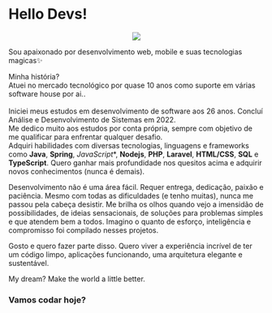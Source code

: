 
# Hello Devs!  
<p  align="center"><img  src="https://www.mygo.ge/uploads/blog/1584023795.jpg"></p>


Sou apaixonado por desenvolvimento web, mobile e suas tecnologias magicas✨

Minha história? <br>
Atuei no mercado tecnológico por quase 10 anos como suporte em várias software house por ai..
<br><br>
Iniciei meus estudos em desenvolvimento de software aos 26 anos. Concluí Análise e Desenvolvimento de Sistemas em 2022. <br>
Me dedico muito aos estudos por conta própria, sempre com objetivo de me qualificar para enfrentar qualquer desafio. <br>
Adquiri habilidades com diversas tecnologias, linguagens e frameworks como **Java**, **Spring**, *JavaScript**, **Nodejs**, **PHP**, **Laravel**, **HTML/CSS**, **SQL** e **TypeScript**. Quero ganhar mais profundidade nos quesitos acima e adquirir novos conhecimentos (nunca é demais).

Desenvolvimento não é uma área fácil. Requer entrega, dedicação, paixão e paciência.
Mesmo com todas as dificuldades (e tenho muitas), nunca me passou pela cabeça desistir.
Me brilha os olhos quando vejo a imensidão de possibilidades, de ideias sensacionais, de soluções para problemas simples e que atendem bem a todos. Imagino o quanto de esforço, inteligência e compromisso foi compilado nesses projetos. 

Gosto e quero fazer parte disso. Quero viver a experiência incrível de ter um código limpo, aplicações funcionando, uma arquitetura elegante e sustentável.

My dream? Make the world a little better.

### Vamos codar hoje?
